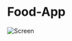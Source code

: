 # Food-App

![Screen](https://github.com/mohammedalsharif/Food-App/blob/master/Cargo%20watch%20presentation.jpg)
